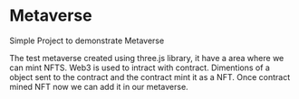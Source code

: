 # Metaverse
Simple Project to demonstrate Metaverse

The test metaverse created using three.js library, it have a area where we can mint NFTS.
Web3 is used to intract with contract.
Dimentions of a object sent to the contract and the contract mint it as a NFT.
Once contract mined NFT now we can add it in our metaverse.
